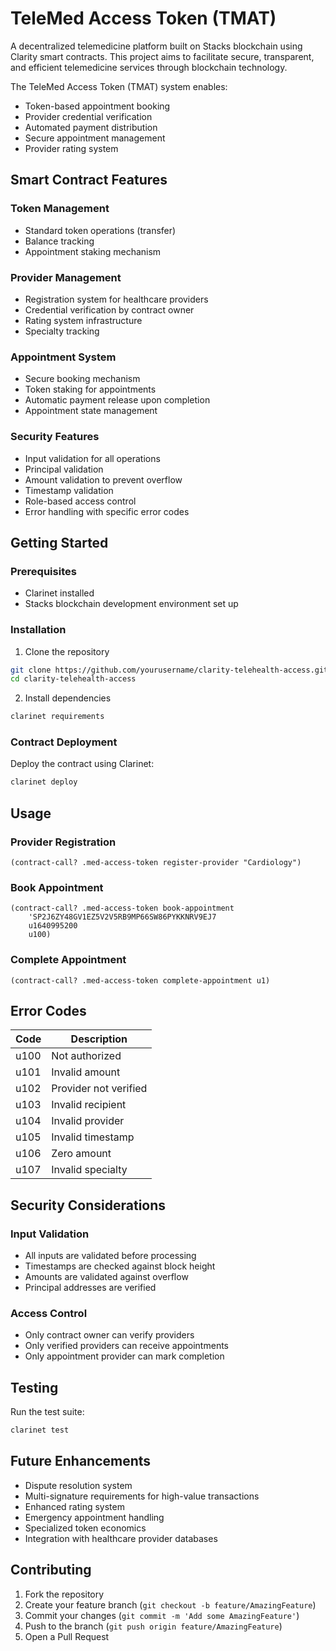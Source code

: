 # TeleMed Access Token (TMAT)

A decentralized telemedicine platform built on Stacks blockchain using Clarity smart contracts. This project aims to facilitate secure, transparent, and efficient telemedicine services through blockchain technology.

The TeleMed Access Token (TMAT) system enables:
- Token-based appointment booking
- Provider credential verification
- Automated payment distribution
- Secure appointment management
- Provider rating system

## Smart Contract Features

### Token Management
- Standard token operations (transfer)
- Balance tracking
- Appointment staking mechanism

### Provider Management
- Registration system for healthcare providers
- Credential verification by contract owner
- Rating system infrastructure
- Specialty tracking

### Appointment System
- Secure booking mechanism
- Token staking for appointments
- Automatic payment release upon completion
- Appointment state management

### Security Features
- Input validation for all operations
- Principal validation
- Amount validation to prevent overflow
- Timestamp validation
- Role-based access control
- Error handling with specific error codes

## Getting Started

### Prerequisites
- Clarinet installed
- Stacks blockchain development environment set up

### Installation
1. Clone the repository
```bash
git clone https://github.com/yourusername/clarity-telehealth-access.git
cd clarity-telehealth-access
```

2. Install dependencies
```bash
clarinet requirements
```

### Contract Deployment
Deploy the contract using Clarinet:
```bash
clarinet deploy
```

## Usage

### Provider Registration
```clarity
(contract-call? .med-access-token register-provider "Cardiology")
```

### Book Appointment
```clarity
(contract-call? .med-access-token book-appointment 
    'SP2J6ZY48GV1EZ5V2V5RB9MP66SW86PYKKNRV9EJ7 
    u1640995200 
    u100)
```

### Complete Appointment
```clarity
(contract-call? .med-access-token complete-appointment u1)
```

## Error Codes

| Code | Description |
|------|-------------|
| u100 | Not authorized |
| u101 | Invalid amount |
| u102 | Provider not verified |
| u103 | Invalid recipient |
| u104 | Invalid provider |
| u105 | Invalid timestamp |
| u106 | Zero amount |
| u107 | Invalid specialty |

## Security Considerations

### Input Validation
- All inputs are validated before processing
- Timestamps are checked against block height
- Amounts are validated against overflow
- Principal addresses are verified

### Access Control
- Only contract owner can verify providers
- Only verified providers can receive appointments
- Only appointment provider can mark completion

## Testing

Run the test suite:
```bash
clarinet test
```

## Future Enhancements

- Dispute resolution system
- Multi-signature requirements for high-value transactions
- Enhanced rating system
- Emergency appointment handling
- Specialized token economics
- Integration with healthcare provider databases

## Contributing

1. Fork the repository
2. Create your feature branch (`git checkout -b feature/AmazingFeature`)
3. Commit your changes (`git commit -m 'Add some AmazingFeature'`)
4. Push to the branch (`git push origin feature/AmazingFeature`)
5. Open a Pull Request